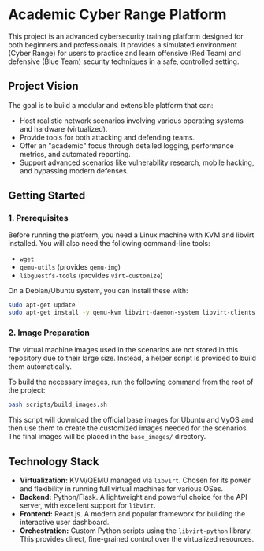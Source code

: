 # Academic Cyber Range Platform

This project is an advanced cybersecurity training platform designed for both beginners and professionals. It provides a simulated environment (Cyber Range) for users to practice and learn offensive (Red Team) and defensive (Blue Team) security techniques in a safe, controlled setting.

## Project Vision

The goal is to build a modular and extensible platform that can:
- Host realistic network scenarios involving various operating systems and hardware (virtualized).
- Provide tools for both attacking and defending teams.
- Offer an "academic" focus through detailed logging, performance metrics, and automated reporting.
- Support advanced scenarios like vulnerability research, mobile hacking, and bypassing modern defenses.

## Getting Started

### 1. Prerequisites

Before running the platform, you need a Linux machine with KVM and libvirt installed. You will also need the following command-line tools:
- `wget`
- `qemu-utils` (provides `qemu-img`)
- `libguestfs-tools` (provides `virt-customize`)

On a Debian/Ubuntu system, you can install these with:
```bash
sudo apt-get update
sudo apt-get install -y qemu-kvm libvirt-daemon-system libvirt-clients bridge-utils qemu-utils libguestfs-tools
```

### 2. Image Preparation

The virtual machine images used in the scenarios are not stored in this repository due to their large size. Instead, a helper script is provided to build them automatically.

To build the necessary images, run the following command from the root of the project:
```bash
bash scripts/build_images.sh
```
This script will download the official base images for Ubuntu and VyOS and then use them to create the customized images needed for the scenarios. The final images will be placed in the `base_images/` directory.

## Technology Stack

- **Virtualization:** KVM/QEMU managed via `libvirt`. Chosen for its power and flexibility in running full virtual machines for various OSes.
- **Backend:** Python/Flask. A lightweight and powerful choice for the API server, with excellent support for `libvirt`.
- **Frontend:** React.js. A modern and popular framework for building the interactive user dashboard.
- **Orchestration:** Custom Python scripts using the `libvirt-python` library. This provides direct, fine-grained control over the virtualized resources.
